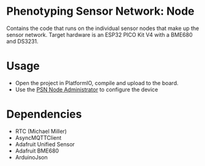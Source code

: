 # Phenotyping Sensor Network: Node
Contains the code that runs on the individual sensor nodes that make up the sensor network. Target hardware is an ESP32 PICO Kit V4 with a BME680 and DS3231.

# Usage
- Open the project in PlatformIO, compile and upload to the board.
- Use the [PSN Node Administrator](https://github.com/henryshunt/psn-node-admin) to configure the device

# Dependencies
- RTC (Michael Miller)
- AsyncMQTTClient
- Adafruit Unified Sensor
- Adafruit BME680
- ArduinoJson
